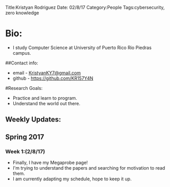 Title:Kristyan Rodriguez
Date: 02/8/17
Category:People
Tags:cybersecurity, zero knowledge

# Bio:

- I study Computer Science at University of Puerto Rico Rio Piedras campus.

##Contact info:

- email - <KristyanKY7@gmail.com>
- github - <https://github.com/KR157Y4N>

#Research Goals:

- Practice and learn to program.
- Understand the world out there.

## Weekly Updates:

## Spring 2017

### Week 1:(2/8/17)

- Finally, I have my Megaprobe page!
- I'm trying to understand the papers and searching for motivation to read them.
- I am currently adapting my schedule, hope to keep it up.

